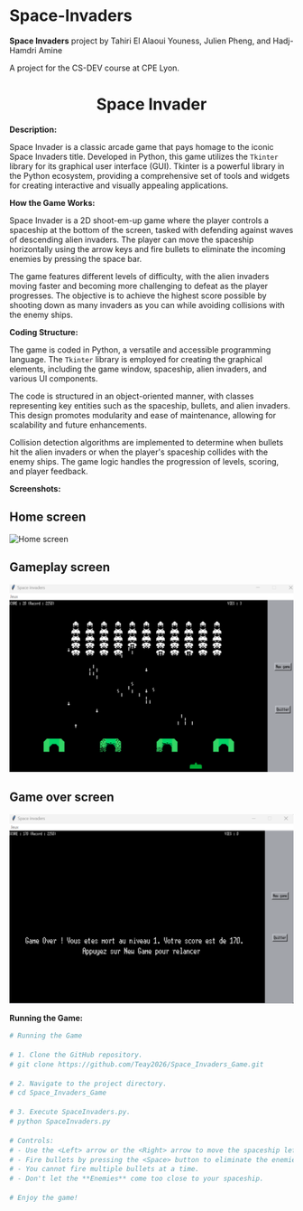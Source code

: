 # Space-Invaders

**Space Invaders** project by Tahiri El Alaoui Youness, Julien Pheng, and Hadj-Hamdri Amine

A project for the CS-DEV course at CPE Lyon.

<h1 align="center"> Space Invader </h1>

**Description:**

Space Invader is a classic arcade game that pays homage to the iconic Space Invaders title. Developed in Python, this game utilizes the `Tkinter` library for its graphical user interface (GUI). Tkinter is a powerful library in the Python ecosystem, providing a comprehensive set of tools and widgets for creating interactive and visually appealing applications.

**How the Game Works:**

Space Invader is a 2D shoot-em-up game where the player controls a spaceship at the bottom of the screen, tasked with defending against waves of descending alien invaders. The player can move the spaceship horizontally using the arrow keys and fire bullets to eliminate the incoming enemies by pressing the space bar.

The game features different levels of difficulty, with the alien invaders moving faster and becoming more challenging to defeat as the player progresses. The objective is to achieve the highest score possible by shooting down as many invaders as you can while avoiding collisions with the enemy ships.

**Coding Structure:**

The game is coded in Python, a versatile and accessible programming language. The `Tkinter` library is employed for creating the graphical elements, including the game window, spaceship, alien invaders, and various UI components.

The code is structured in an object-oriented manner, with classes representing key entities such as the spaceship, bullets, and alien invaders. This design promotes modularity and ease of maintenance, allowing for scalability and future enhancements.

Collision detection algorithms are implemented to determine when bullets hit the alien invaders or when the player's spaceship collides with the enemy ships. The game logic handles the progression of levels, scoring, and player feedback.

**Screenshots:**

## Home screen
![Home screen](https://github.com/Teay2026/Space_Invaders_Game/blob/main/Space_Invaders/ScreenShots/Capture%20d'%C3%A9cran%202024-01-16%20180602.png)

## Gameplay screen
![Gameplay screen](https://github.com/Teay2026/Space_Invaders_Game/blob/main/Space_Invaders/ScreenShots/action_screen.png)

## Game over screen
![Gameover screen](https://github.com/Teay2026/Space_Invaders_Game/blob/main/Space_Invaders/ScreenShots/gameover_screen.png)


**Running the Game:**

```python
# Running the Game

# 1. Clone the GitHub repository.
# git clone https://github.com/Teay2026/Space_Invaders_Game.git

# 2. Navigate to the project directory.
# cd Space_Invaders_Game

# 3. Execute SpaceInvaders.py.
# python SpaceInvaders.py

# Controls:
# - Use the <Left> arrow or the <Right> arrow to move the spaceship left or right.
# - Fire bullets by pressing the <Space> button to eliminate the enemies.
# - You cannot fire multiple bullets at a time.
# - Don't let the **Enemies** come too close to your spaceship.

# Enjoy the game!
